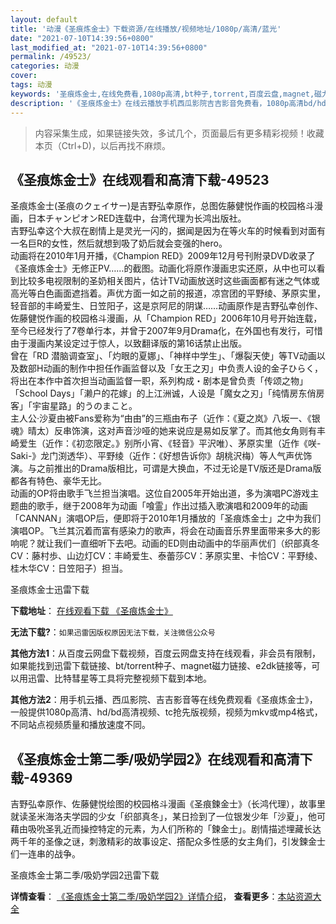 ```yaml
---
layout: default
title: '动漫《圣痕炼金士》下载资源/在线播放/视频地址/1080p/高清/蓝光'
date: "2021-07-10T14:39:56+0800"
last_modified_at: "2021-07-10T14:39:56+0800"
permalink: /49523/
categories: 动漫
cover:
tags: 动漫
keywords: '圣痕炼金士,在线免费看,1080p高清,bt种子,torrent,百度云盘,magnet,磁力链,迅雷下载资源'
description: '《圣痕炼金士》在线云播放手机西瓜影院吉吉影音免费看，1080p高清bd/hd未删减完整版和tc抢先枪版，mkv/mp4格式，附带bt/torrent种子、magnet/磁力链、百度云盘、网盘资源迅雷下载链接'
---
```


>内容采集生成，如果链接失效，多试几个，页面最后有更多精彩视频！收藏本页（Ctrl+D)，以后再找不麻烦。


## 《圣痕炼金士》在线观看和高清下载-49523

圣痕炼金士(圣痕のクェイサー)是吉野弘幸原作，总图佐藤健悦作画的校园格斗漫画，日本チャンピオンRED连载中，台湾代理为长鸿出版社。<br />吉野弘幸这个大叔在剧情上是灵光一闪的，据闻是因为在等火车的时候看到对面有一名巨R的女性，然后就想到吸了奶后就会变强的hero。<br />动画将在2010年1月开播，《Champion RED》2009年12月号刊附录DVD收录了《圣痕炼金士》无修正PV……的截图。动画化将原作漫画忠实还原，从中也可以看到比较多电视限制的圣奶相关图片，估计TV动画放送时这些画面都有迷之气体或高光等白色画面遮挡着。声优方面一如之前的报道，凉宫团的平野绫、茅原实里，轻音部的丰崎爱生、日笠阳子，这是京阿尼的阴谋……动画原作是吉野弘幸创作、佐藤健悦作画的校园格斗漫画，从「Champion RED」2006年10月号开始连载，至今已经发行了7卷单行本，并曾于2007年9月Drama化，在外国也有发行，可惜由于漫画内某设定过于惊人，以致翻译版的第16话禁止出版。<br />曾在「RD 潜脑调查室」、「灼眼的夏娜」、「神样中学生」、「爆裂天使」等TV动画以及数部H动画的制作中担任作画监督以及「女王之刃」中负责人设的金子ひらく，将出在本作中首次担当动画监督一职，系列构成・剧本是曾负责「传颂之物」「School Days」「濑户的花嫁」的上江洲诚，人设是「魔女之刃」「纯情房东俏房客」「宇宙星路」的うのまこと。<br />主人公&middot;沙夏由被Fans爱称为&ldquo;由由”的三瓶由布子（近作：《夏之岚》八坂一、《银魂》晴太）反串饰演，这对声音沙哑的她来说应是易如反掌了。而其他女角则有丰崎爱生（近作：《初恋限定。》别所小宵、《轻音》平沢唯）、茅原实里（近作《咲-Saki-》龙门渕透华）、平野绫（近作：《好想告诉你》胡桃沢梅）等人气声优饰演。与之前推出的Drama版相比，可谓是大换血，不过无论是TV版还是Drama版都各有特色、豪华无比。<br />动画的OP将由歌手飞兰担当演唱。这位自2005年开始出道，多为演唱PC游戏主题曲的歌手，继于2008年为动画「喰霊」作出过插入歌演唱和2009年的动画「CANNAN」演唱OP后，便即将于2010年1月播放的「圣痕炼金士」之中为我们演唱OP。飞兰其沉着而富有感染力的歌声，将会在动画音乐界里面带来多大的影响呢？就让我们一直细听下去吧。动画的ED则由动画中的华丽声优们（织部真冬CV：藤村歩、山边灯CV：丰崎爱生、泰蕾莎CV：茅原实里、卡恰CV：平野绫、桂木华CV：日笠阳子）担当。


圣痕炼金士迅雷下载

**下载地址**： [在线观看下载 《圣痕炼金士》](https://www.993dy.com//vod-detail-id-4074.html) 


**无法下载?**：`如果迅雷因版权原因无法下载，关注微信公众号 `

**其他方法1**：从百度云网盘下载视频，百度云网盘支持在线观看，非会员有限制，如果能找到迅雷下载链接、bt/torrent种子、magnet磁力链接、e2dk链接等，可以用迅雷、比特彗星等工具将完整视频下载到本地。

**其他方法2**：用手机云播、西瓜影院、吉吉影音等在线免费观看《圣痕炼金士》，一般提供1080p高清、hd/bd高清视频、tc抢先版视频，视频为mkv或mp4格式，不同站点视频质量和播放速度不同。


## 《圣痕炼金士第二季/吸奶学园2》在线观看和高清下载-49369

吉野弘幸原作、佐藤健悦绘图的校园格斗漫画《圣痕鍊金士》（长鸿代理），故事里就读圣米海洛夫学园的少女「织部真冬」，某日捡到了一位银发少年「沙夏」，他可藉由吸吮圣乳近而操控特定的元素，为人们所称的「鍊金士」。剧情描述埋藏长达两千年的圣像之谜，刺激精彩的故事设定、撘配众多性感的女主角们，引发鍊金士们一连串的战争。


圣痕炼金士第二季/吸奶学园2迅雷下载

**详情查看**： [《圣痕炼金士第二季/吸奶学园2》详情介绍](/movie/49369/)， **查看更多**：[本站资源大全](/movie/t/all/)

